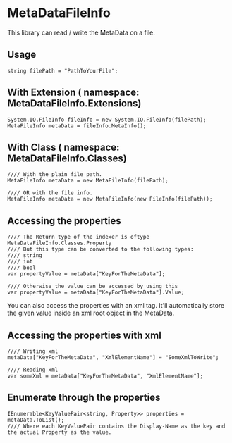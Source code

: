 # MetaDataFileInfo

This library can read / write the MetaData on a file.

## Usage

````
string filePath = "PathToYourFile";
````

## With Extension ( namespace: MetaDataFileInfo.Extensions)
````
System.IO.FileInfo fileInfo = new System.IO.FileInfo(filePath);
MetaFileInfo metaData = fileInfo.MetaInfo();
````

## With Class ( namespace: MetaDataFileInfo.Classes)
````
//// With the plain file path.
MetaFileInfo metaData = new MetaFileInfo(filePath);

//// OR with the file info.
MetaFileInfo metaData = new MetaFileInfo(new FileInfo(filePath));
````

## Accessing the properties
````
//// The Return type of the indexer is oftype MetaDataFileInfo.Classes.Property
//// But this type can be converted to the following types:
//// string
//// int
//// bool
var propertyValue = metaData["KeyForTheMetaData"];

//// Otherwise the value can be accessed by using this
var propertyValue = metaData["KeyForTheMetaData"].Value;
````

You can also access the properties with an xml tag. It'll automatically store the given value inside an xml root object in the MetaData.
## Accessing the properties with xml
````
//// Writing xml
metaData["KeyForTheMetaData", "XmlElementName"] = "SomeXmlToWrite";

//// Reading xml
var someXml = metaData["KeyForTheMetaData", "XmlElementName"];
````

## Enumerate through the properties
````
IEnumerable<KeyValuePair<string, Property>> properties = metaData.ToList();
//// Where each KeyValuePair contains the Display-Name as the key and the actual Property as the value.
````
